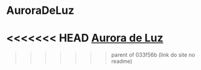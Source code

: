 # AuroraDeLuz

<<<<<<< HEAD
<a href="https://bbras81.github.io/AuroraDeLuz/">Aurora de Luz</a>
=======
>>>>>>> parent of 033f56b (link do site no readme)
